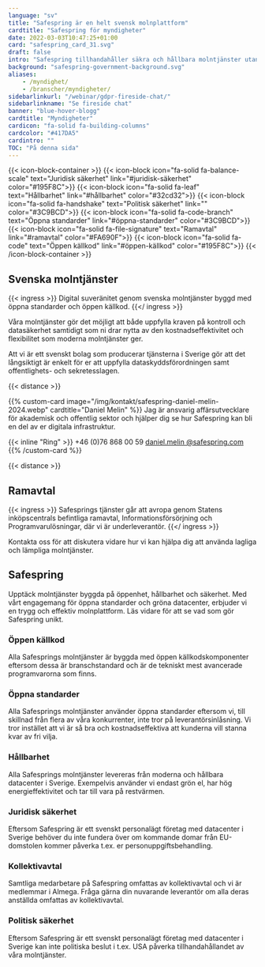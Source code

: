 ```yaml
---
language: "sv"
title: "Safespring är en helt svensk molnplattform"
cardtitle: "Safespring för myndigheter"
date: 2022-03-03T10:47:25+01:00
card: "safespring_card_31.svg"
draft: false
intro: "Safespring tillhandahåller säkra och hållbara molntjänster utan inlåsning"
background: "safespring-government-background.svg"
aliases:
    - /myndighet/
    - /branscher/myndigheter/
sidebarlinkurl: "/webinar/gdpr-fireside-chat/"
sidebarlinkname: "Se fireside chat"
banner: "blue-hover-blogg"
cardtitle: "Myndigheter"
cardicon: "fa-solid fa-building-columns"
cardcolor: "#417DA5"
cardintro: ""
TOC: "På denna sida"
---
```


{{< icon-block-container >}}
    {{< icon-block icon="fa-solid fa-balance-scale" text="Juridisk säkerhet" link="#juridisk-säkerhet" color="#195F8C">}}
    {{< icon-block icon="fa-solid fa-leaf" text="Hållbarhet" link="#hållbarhet" color="#32cd32">}}
    {{< icon-block icon="fa-solid fa-handshake" text="Politisk säkerhet" link="" color="#3C9BCD">}}
    {{< icon-block icon="fa-solid fa-code-branch" text="Öppna standarder" link="#öppna-standarder" color="#3C9BCD">}}
    {{< icon-block icon="fa-solid fa-file-signature" text="Ramavtal" link="#ramavtal" color="#FA690F">}}
    {{< icon-block icon="fa-solid fa-code" text="Öppen källkod" link="#öppen-källkod" color="#195F8C">}}
{{< /icon-block-container >}}


## Svenska molntjänster

{{< ingress >}}
Digital suveränitet genom svenska molntjänster byggd med öppna standarder och öppen källkod.
{{</ ingress >}}

Våra molntjänster gör det möjligt att både uppfylla kraven på kontroll och datasäkerhet samtidigt som ni drar nytta av den kostnadseffektivitet och flexibilitet som moderna molntjänster ger.

Att vi är ett svenskt bolag som producerar tjänsterna i Sverige gör att det långsiktigt är enkelt för er att uppfylla dataskyddsförordningen samt offentlighets- och sekretesslagen.

{{< distance >}}

{{% custom-card image="/img/kontakt/safespring-daniel-melin-2024.webp" cardtitle="Daniel Melin" %}}
Jag är ansvarig affärsutvecklare för akademisk och offentlig sektor och hjälper dig se hur Safespring kan bli en del av er digitala infrastruktur.  

{{< inline "Ring" >}} +46 (0)76 868 00 59 
[daniel.melin @safespring.com](daniel.melin@safespring.com)
{{% /custom-card %}}

{{< distance >}}

## Ramavtal

{{< ingress >}}
Safesprings tjänster går att avropa genom Statens inköpscentrals befintliga ramavtal, Informations­försörjning och Programvaru­lösningar, där vi är underleverantör.
{{</ ingress >}}

Kontakta oss för att diskutera vidare hur vi kan hjälpa dig att använda lagliga och lämpliga molntjänster.

## Safespring
Upptäck molntjänster byggda på öppenhet, hållbarhet och säkerhet. Med vårt engagemang för öppna standarder och gröna datacenter, erbjuder vi en trygg och effektiv molnplattform. Läs vidare för att se vad som gör Safespring unikt.

### Öppen källkod
Alla Safesprings molntjänster är byggda med öppen källkodskomponenter eftersom dessa är branschstandard och är de tekniskt mest avancerade programvarorna som finns.


### Öppna standarder
Alla Safesprings molntjänster använder öppna standarder eftersom vi, till skillnad från flera av våra konkurrenter, inte tror på leverantörsinlåsning. Vi tror instället att vi är så bra och kostnadseffektiva att kunderna vill stanna kvar av fri vilja.


### Hållbarhet
Alla Safesprings molntjänster levereras från moderna och hållbara datacenter i Sverige. Exempelvis använder vi endast grön el, har hög energieffektivitet och tar till vara på restvärmen.


### Juridisk säkerhet
Eftersom Safespring är ett svenskt personalägt företag med datacenter i Sverige behöver du inte fundera över om kommande domar från EU-domstolen kommer påverka t.ex. er personuppgiftsbehandling.


### Kollektivavtal
Samtliga medarbetare på Safespring omfattas av kollektivavtal och vi är medlemmar i Almega. Fråga gärna din nuvarande leverantör om alla deras anställda omfattas av kollektivavtal.


### Politisk säkerhet
Eftersom Safespring är ett svenskt personalägt företag med datacenter i Sverige kan inte politiska beslut i t.ex. USA påverka tillhandahållandet av våra molntjänster.
